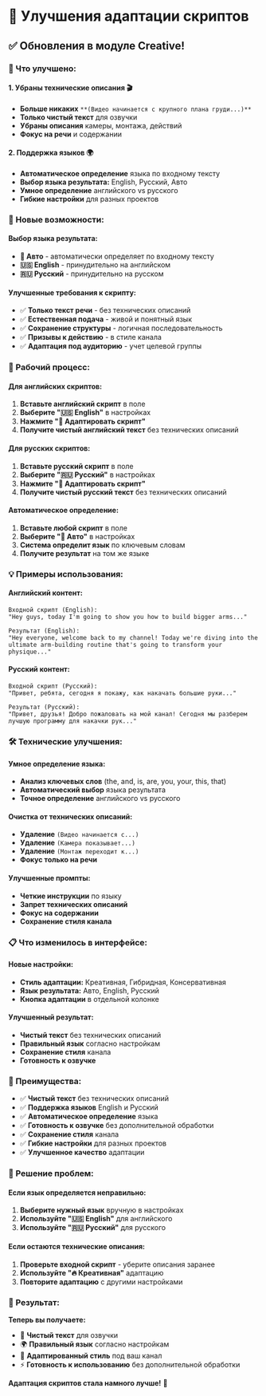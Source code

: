 # 🎨 Улучшения адаптации скриптов

## ✅ Обновления в модуле Creative!

### 🚀 Что улучшено:

#### **1. Убраны технические описания** 🎬
- **Больше никаких** `**(Видео начинается с крупного плана груди...)**`
- **Только чистый текст** для озвучки
- **Убраны описания** камеры, монтажа, действий
- **Фокус на речи** и содержании

#### **2. Поддержка языков** 🌍
- **Автоматическое определение** языка по входному тексту
- **Выбор языка результата:** English, Русский, Авто
- **Умное определение** английского vs русского
- **Гибкие настройки** для разных проектов

### 🎯 Новые возможности:

#### **Выбор языка результата:**
- **🤖 Авто** - автоматически определяет по входному тексту
- **🇺🇸 English** - принудительно на английском
- **🇷🇺 Русский** - принудительно на русском

#### **Улучшенные требования к скрипту:**
- ✅ **Только текст речи** - без технических описаний
- ✅ **Естественная подача** - живой и понятный язык
- ✅ **Сохранение структуры** - логичная последовательность
- ✅ **Призывы к действию** - в стиле канала
- ✅ **Адаптация под аудиторию** - учет целевой группы

### 🔄 Рабочий процесс:

#### **Для английских скриптов:**
1. **Вставьте английский скрипт** в поле
2. **Выберите "🇺🇸 English"** в настройках
3. **Нажмите "🎨 Адаптировать скрипт"**
4. **Получите чистый английский текст** без технических описаний

#### **Для русских скриптов:**
1. **Вставьте русский скрипт** в поле
2. **Выберите "🇷🇺 Русский"** в настройках
3. **Нажмите "🎨 Адаптировать скрипт"**
4. **Получите чистый русский текст** без технических описаний

#### **Автоматическое определение:**
1. **Вставьте любой скрипт** в поле
2. **Выберите "🤖 Авто"** в настройках
3. **Система определит язык** по ключевым словам
4. **Получите результат** на том же языке

### 💡 Примеры использования:

#### **Английский контент:**
```
Входной скрипт (English):
"Hey guys, today I'm going to show you how to build bigger arms..."

Результат (English):
"Hey everyone, welcome back to my channel! Today we're diving into the ultimate arm-building routine that's going to transform your physique..."
```

#### **Русский контент:**
```
Входной скрипт (Русский):
"Привет, ребята, сегодня я покажу, как накачать большие руки..."

Результат (Русский):
"Привет, друзья! Добро пожаловать на мой канал! Сегодня мы разберем лучшую программу для накачки рук..."
```

### 🛠️ Технические улучшения:

#### **Умное определение языка:**
- **Анализ ключевых слов** (the, and, is, are, you, your, this, that)
- **Автоматический выбор** языка результата
- **Точное определение** английского vs русского

#### **Очистка от технических описаний:**
- **Удаление** `(Видео начинается с...)`
- **Удаление** `(Камера показывает...)`
- **Удаление** `(Монтаж переходит к...)`
- **Фокус только на речи**

#### **Улучшенные промпты:**
- **Четкие инструкции** по языку
- **Запрет технических описаний**
- **Фокус на содержании**
- **Сохранение стиля канала**

### 📋 Что изменилось в интерфейсе:

#### **Новые настройки:**
- **Стиль адаптации:** Креативная, Гибридная, Консервативная
- **Язык результата:** Авто, English, Русский
- **Кнопка адаптации** в отдельной колонке

#### **Улучшенный результат:**
- **Чистый текст** без технических описаний
- **Правильный язык** согласно настройкам
- **Сохранение стиля** канала
- **Готовность к озвучке**

### 🎊 Преимущества:

- ✅ **Чистый текст** без технических описаний
- ✅ **Поддержка языков** English и Русский
- ✅ **Автоматическое определение** языка
- ✅ **Готовность к озвучке** без дополнительной обработки
- ✅ **Сохранение стиля** канала
- ✅ **Гибкие настройки** для разных проектов
- ✅ **Улучшенное качество** адаптации

### 🔧 Решение проблем:

#### **Если язык определяется неправильно:**
1. **Выберите нужный язык** вручную в настройках
2. **Используйте "🇺🇸 English"** для английского
3. **Используйте "🇷🇺 Русский"** для русского

#### **Если остаются технические описания:**
1. **Проверьте входной скрипт** - уберите описания заранее
2. **Используйте "🔥 Креативная"** адаптацию
3. **Повторите адаптацию** с другими настройками

### 🚀 Результат:

**Теперь вы получаете:**
- 📝 **Чистый текст** для озвучки
- 🌍 **Правильный язык** согласно настройкам
- 🎨 **Адаптированный стиль** под ваш канал
- ⚡ **Готовность к использованию** без дополнительной обработки

**Адаптация скриптов стала намного лучше!** 🎉









